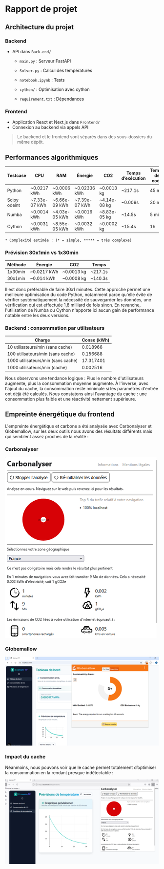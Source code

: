 # Rapport de projet

## Architecture du projet

### Backend
- API dans `Back-end/`
    - `main.py` : Serveur FastAPI
    - `Solver.py` : Calcul des températures

    - `notebook.ipynb` : Tests
    - `cython/` : Optimisation avec cython
    - `requirement.txt` : Dépendances

### Frontend
- Application React et Next.js dans `Frontend/`
- Connexion au backend via appels API

> Le backend et le frontend sont séparés dans des sous-dossiers du même dépôt.

## Performances algorithmiques

| Testcase | CPU | RAM | Énergie | CO2 | Temps d’exécution | Temps de code | Complexité* |
|----------|-----|-----|---------|-----|-------------------|---------------|------------|
| Python | ~0.0217 kWh | ~0.0006 kWh | ~0.02336 kWh | ~0.0013 kg | ~217.1s | 45 min | *** |
| Scipy odeint | ~7.33e-07 kWh | ~6.66e-09 kWh | ~7.39e-07 kWh | ~4.14e-08 kg | ~0.009s | 30 min | ** |
| Numba | ~0.0014 kWh | ~4.03e-05 kWh | ~0.0016 kWh | ~8.83e-05 kg | ~14.5s | 5 min | * |
| Cython | ~0.0031 kWh | ~8.55e-05 kWh | ~0.0032 kWh | ~0.0002 kg | ~15.4s | 1h | **** |

`* Complexité estimée : (* = simple, ***** = très complexe)`

### Prévision 30x1min vs 1x30min

| Méthode | Énergie | CO2 | Temps |
|---------|---------|-----|-------|
| 1x30min | ~0.0217 kWh | ~0.0013 kg | ~217.1s |
| 30x1min | ~0.014 kWh | ~0.0008 kg | ~140.3s |

Il est donc préférable de faire 30x1 minutes. Cette approche permet une meilleure optimisation du code Python, notamment parce qu'elle évite de vérifier systématiquement la nécessité de sauvegarder les données, une vérification qui est effectuée 1,8 milliard de fois sinon. En revanche, l'utilisation de Numba ou Cython n'apporte ici aucun gain de performance notable entre les deux versions.

### Backend : consommation par utilisateurs

| Charge | Conso (kWh) |
|--------|-------------|
| 10 utilisateurs/min (sans cache) | 0.018966 |
| 100 utilisateurs/min (sans cache) | 0.156688 |
| 1000 utilisateurs/min (sans cache) | 17.317401 |
| 1000 utilisateurs/min (cache) | 0.002516 |

Nous observons une tendance logique :
Plus le nombre d'utilisateurs augmente, plus la consommation moyenne augmente. À l'inverse, avec l'ajout du cache, la consommation reste minimale si les paramètres d'entrée ont déjà été calculés. Nous constatons ainsi l'avantage du cache : une consommation plus faible et une réactivité nettement supérieure.

## Empreinte énergétique du frontend

L'empreinte énergétique et carbone a été analysée avec Carbonalyser et Globemallow, sur les deux outils nous avons des résultats différents mais qui semblent assez proches de la réalité :

### Carbonalyser
![Carbonalyser](images/carbonalyser.png)

### Globemallow
![Globemallow](images/globemallow.png)

### Impact du cache
Néanmoins, nous pouvons voir que le cache permet totalement d’optimiser la consommation en la rendant presque indétectable :

![Cache](images/cache_impact.png)
